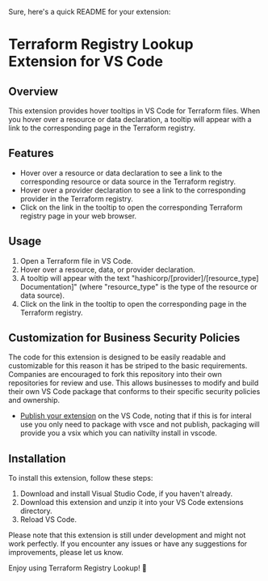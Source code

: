 Sure, here's a quick README for your extension:

# Terraform Registry Lookup Extension for VS Code

## Overview
This extension provides hover tooltips in VS Code for Terraform files. When you hover over a resource or data declaration, a tooltip will appear with a link to the corresponding page in the Terraform registry.

## Features
- Hover over a resource or data declaration to see a link to the corresponding resource or data source in the Terraform registry.
- Hover over a provider declaration to see a link to the corresponding provider in the Terraform registry.
- Click on the link in the tooltip to open the corresponding Terraform registry page in your web browser.

## Usage
1. Open a Terraform file in VS Code.
2. Hover over a resource, data, or provider declaration.
3. A tooltip will appear with the text "hashicorp/[provider]/[resource_type] Documentation]" (where "resource_type" is the type of the resource or data source).
4. Click on the link in the tooltip to open the corresponding page in the Terraform registry.

## Customization for Business Security Policies
The code for this extension is designed to be easily readable and customizable for this reason it has be striped to the basic requirements. Companies are encouraged to fork this repository into their own repositories for review and use. This allows businesses to modify and build their own VS Code package that conforms to their specific security policies and ownership. 
* [Publish your extension](https://code.visualstudio.com/api/working-with-extensions/publishing-extension) on the VS Code, noting that if this is for interal use you only need to package with vsce and not publish, packaging will provide you a vsix which you can nativilty install in vscode. 


## Installation
To install this extension, follow these steps:
1. Download and install Visual Studio Code, if you haven't already.
2. Download this extension and unzip it into your VS Code extensions directory.
3. Reload VS Code.

Please note that this extension is still under development and might not work perfectly. If you encounter any issues or have any suggestions for improvements, please let us know.

Enjoy using Terraform Registry Lookup! 🚀